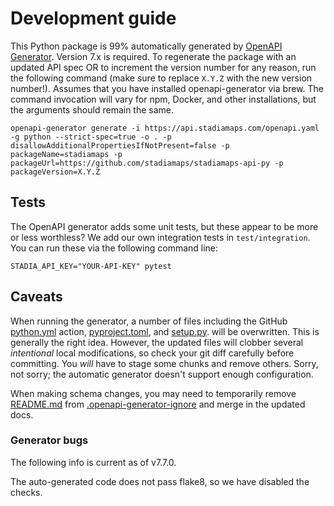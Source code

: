 # Development guide

This Python package is 99% automatically generated by [OpenAPI Generator](https://openapi-generator.tech).
Version 7.x is required.
To regenerate the package with an updated API spec OR to increment the version number for any reason, run
the following command (make sure to replace `X.Y.Z` with the new version number!). Assumes that you have installed
openapi-generator via brew. The command invocation will vary for npm, Docker, and other installations, but the
arguments should remain the same.

```shell
openapi-generator generate -i https://api.stadiamaps.com/openapi.yaml -g python --strict-spec=true -o . -p disallowAdditionalPropertiesIfNotPresent=false -p packageName=stadiamaps -p packageUrl=https://github.com/stadiamaps/stadiamaps-api-py -p packageVersion=X.Y.Z
```

## Tests

The OpenAPI generator adds some unit tests, but these appear to be more or less worthless?
We add our own integration tests in `test/integration`.  You can run these via the following command line:

```shell
STADIA_API_KEY="YOUR-API-KEY" pytest
```

## Caveats

When running the generator, a number of files including the GitHub [python.yml](.github/workflows/python.yml)
action, [pyproject.toml](pyproject.toml), and [setup.py](setup.py). will be overwritten. This is generally the
right idea. However, the updated files will clobber several _intentional_ local modifications, so check your
git diff carefully before committing. You _will_ have to stage some chunks and remove others.
Sorry, not sorry; the automatic generator doesn't support enough configuration.

When making schema changes, you may need to temporarily remove [README.md](README.md) from
[.openapi-generator-ignore](.openapi-generator-ignore) and merge in the updated docs.

### Generator bugs

The following info is current as of v7.7.0.

The auto-generated code does not pass flake8, so we have disabled the checks.
